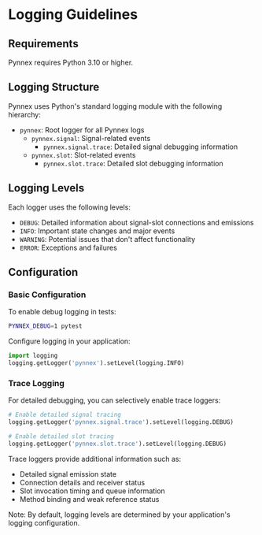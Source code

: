 <!-- docs/logging.md -->

# Logging Guidelines

## Requirements
Pynnex requires Python 3.10 or higher.

## Logging Structure
Pynnex uses Python's standard logging module with the following hierarchy:

- `pynnex`: Root logger for all Pynnex logs
  - `pynnex.signal`: Signal-related events
    - `pynnex.signal.trace`: Detailed signal debugging information
  - `pynnex.slot`: Slot-related events
    - `pynnex.slot.trace`: Detailed slot debugging information

## Logging Levels
Each logger uses the following levels:

- `DEBUG`: Detailed information about signal-slot connections and emissions
- `INFO`: Important state changes and major events
- `WARNING`: Potential issues that don't affect functionality
- `ERROR`: Exceptions and failures

## Configuration

### Basic Configuration
To enable debug logging in tests:
```bash
PYNNEX_DEBUG=1 pytest
```

Configure logging in your application:
```python
import logging
logging.getLogger('pynnex').setLevel(logging.INFO)
```

### Trace Logging
For detailed debugging, you can selectively enable trace loggers:
```python
# Enable detailed signal tracing
logging.getLogger('pynnex.signal.trace').setLevel(logging.DEBUG)

# Enable detailed slot tracing
logging.getLogger('pynnex.slot.trace').setLevel(logging.DEBUG)
```

Trace loggers provide additional information such as:
- Detailed signal emission state
- Connection details and receiver status
- Slot invocation timing and queue information
- Method binding and weak reference status

Note: By default, logging levels are determined by your application's logging configuration.
